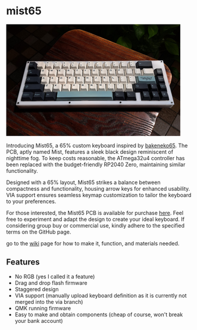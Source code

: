 
# mist65

<img src='https://github.com/naaeell/mist65/blob/main/mist65/pictures/keyboard.png'>


Introducing Mist65, a 65% custom keyboard inspired by [bakeneko65](https://github.com/kkatano/bakeneko-65). The PCB, aptly named Mist, features a sleek black design reminiscent of nighttime fog. To keep costs reasonable, the ATmega32u4 controller has been replaced with the budget-friendly RP2040 Zero, maintaining similar functionality.

Designed with a 65% layout, Mist65 strikes a balance between compactness and functionality, housing arrow keys for enhanced usability. VIA support ensures seamless keymap customization to tailor the keyboard to your preferences.

For those interested, the Mist65 PCB is available for purchase [here](https://github.com/naaeell/mist65/wiki). Feel free to experiment and adapt the design to create your ideal keyboard. If considering group buy or commercial use, kindly adhere to the specified terms on the GitHub page.



go to the [wiki](https://github.com/naaeell/mist65/wiki) page for how to make it, function, and materials needed.
## Features

- No RGB (yes I called it a feature)
- Drag and drop flash firmware
- Staggered design
- VIA support (manually upload keyboard definition as it is currently not merged into the via branch)
- QMK running firmware
- Easy to make and obtain components (cheap of course, won't break your bank account)
